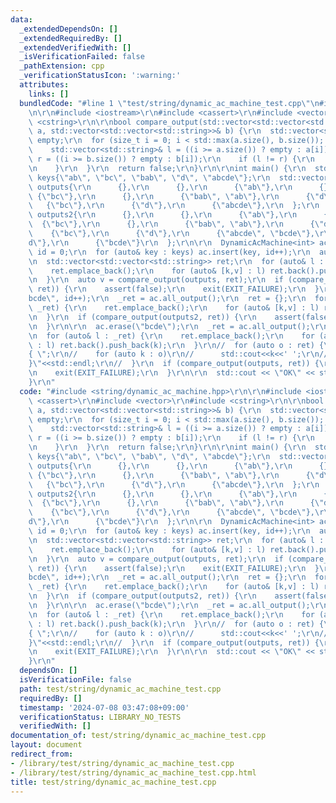 ```yaml
---
data:
  _extendedDependsOn: []
  _extendedRequiredBy: []
  _extendedVerifiedWith: []
  _isVerificationFailed: false
  _pathExtension: cpp
  _verificationStatusIcon: ':warning:'
  attributes:
    links: []
  bundledCode: "#line 1 \"test/string/dynamic_ac_machine_test.cpp\"\n#include <string/dynamic_ac_machine.hpp>\r\
    \n\r\n#include <iostream>\r\n#include <cassert>\r\n#include <vector>\r\n#include\
    \ <cstring>\r\n\r\nbool compare_output(std::vector<std::vector<std::string>>&\
    \ a, std::vector<std::vector<std::string>>& b) {\r\n  std::vector<std::string>\
    \ empty;\r\n  for (size_t i = 0; i < std::max(a.size(), b.size()); i++) {\r\n\
    \    std::vector<std::string>& l = ((i >= a.size()) ? empty : a[i]);\r\n    std::vector<std::string>&\
    \ r = ((i >= b.size()) ? empty : b[i]);\r\n    if (l != r) {\r\n      return true;\r\
    \n    }\r\n  }\r\n  return false;\r\n}\r\n\r\nint main() {\r\n  std::vector<std::string>\
    \ keys{\"ab\", \"bc\", \"bab\", \"d\", \"abcde\"};\r\n  std::vector<std::vector<std::string>>\
    \ outputs{\r\n      {},\r\n      {},\r\n      {\"ab\"},\r\n      {},\r\n     \
    \ {\"bc\"},\r\n      {},\r\n      {\"bab\", \"ab\"},\r\n      {\"d\"},\r\n   \
    \   {\"bc\"},\r\n      {\"d\"},\r\n      {\"abcde\"},\r\n  };\r\n  std::vector<std::vector<std::string>>\
    \ outputs2{\r\n      {},\r\n      {},\r\n      {\"ab\"},\r\n      {},\r\n    \
    \  {\"bc\"},\r\n      {},\r\n      {\"bab\", \"ab\"},\r\n      {\"d\"},\r\n  \
    \    {\"bc\"},\r\n      {\"d\"},\r\n      {\"abcde\", \"bcde\"},\r\n      {\"\
    d\"},\r\n      {\"bcde\"}\r\n  };\r\n\r\n  DynamicAcMachine<int> ac;\r\n  int\
    \ id = 0;\r\n  for (auto& key : keys) ac.insert(key, id++);\r\n  auto _ret = ac.all_output();\r\
    \n  std::vector<std::vector<std::string>> ret;\r\n  for (auto& l : _ret) {\r\n\
    \    ret.emplace_back();\r\n    for (auto& [k,v] : l) ret.back().push_back(k);\r\
    \n  }\r\n  auto v = compare_output(outputs, ret);\r\n  if (compare_output(outputs,\
    \ ret)) {\r\n    assert(false);\r\n    exit(EXIT_FAILURE);\r\n  }\r\n\r\n  ac.insert(\"\
    bcde\", id++);\r\n  _ret = ac.all_output();\r\n  ret = {};\r\n  for (auto& l :\
    \ _ret) {\r\n    ret.emplace_back();\r\n    for (auto& [k,v] : l) ret.back().push_back(k);\r\
    \n  }\r\n  if (compare_output(outputs2, ret)) {\r\n    assert(false);\r\n    exit(EXIT_FAILURE);\r\
    \n  }\r\n\r\n  ac.erase(\"bcde\");\r\n  _ret = ac.all_output();\r\n  ret = {};\r\
    \n  for (auto& l : _ret) {\r\n    ret.emplace_back();\r\n    for (auto& [k,v]\
    \ : l) ret.back().push_back(k);\r\n  }\r\n//  for (auto o : ret) {\r\n//    std::cout<<\"\
    { \";\r\n//    for (auto k : o)\r\n//      std::cout<<k<<' ';\r\n//    std::cout<<\"\
    }\"<<std::endl;\r\n//  }\r\n  if (compare_output(outputs, ret)) {\r\n    assert(false);\r\
    \n    exit(EXIT_FAILURE);\r\n  }\r\n\r\n  std::cout << \"OK\" << std::endl;\r\n\
    }\r\n"
  code: "#include <string/dynamic_ac_machine.hpp>\r\n\r\n#include <iostream>\r\n#include\
    \ <cassert>\r\n#include <vector>\r\n#include <cstring>\r\n\r\nbool compare_output(std::vector<std::vector<std::string>>&\
    \ a, std::vector<std::vector<std::string>>& b) {\r\n  std::vector<std::string>\
    \ empty;\r\n  for (size_t i = 0; i < std::max(a.size(), b.size()); i++) {\r\n\
    \    std::vector<std::string>& l = ((i >= a.size()) ? empty : a[i]);\r\n    std::vector<std::string>&\
    \ r = ((i >= b.size()) ? empty : b[i]);\r\n    if (l != r) {\r\n      return true;\r\
    \n    }\r\n  }\r\n  return false;\r\n}\r\n\r\nint main() {\r\n  std::vector<std::string>\
    \ keys{\"ab\", \"bc\", \"bab\", \"d\", \"abcde\"};\r\n  std::vector<std::vector<std::string>>\
    \ outputs{\r\n      {},\r\n      {},\r\n      {\"ab\"},\r\n      {},\r\n     \
    \ {\"bc\"},\r\n      {},\r\n      {\"bab\", \"ab\"},\r\n      {\"d\"},\r\n   \
    \   {\"bc\"},\r\n      {\"d\"},\r\n      {\"abcde\"},\r\n  };\r\n  std::vector<std::vector<std::string>>\
    \ outputs2{\r\n      {},\r\n      {},\r\n      {\"ab\"},\r\n      {},\r\n    \
    \  {\"bc\"},\r\n      {},\r\n      {\"bab\", \"ab\"},\r\n      {\"d\"},\r\n  \
    \    {\"bc\"},\r\n      {\"d\"},\r\n      {\"abcde\", \"bcde\"},\r\n      {\"\
    d\"},\r\n      {\"bcde\"}\r\n  };\r\n\r\n  DynamicAcMachine<int> ac;\r\n  int\
    \ id = 0;\r\n  for (auto& key : keys) ac.insert(key, id++);\r\n  auto _ret = ac.all_output();\r\
    \n  std::vector<std::vector<std::string>> ret;\r\n  for (auto& l : _ret) {\r\n\
    \    ret.emplace_back();\r\n    for (auto& [k,v] : l) ret.back().push_back(k);\r\
    \n  }\r\n  auto v = compare_output(outputs, ret);\r\n  if (compare_output(outputs,\
    \ ret)) {\r\n    assert(false);\r\n    exit(EXIT_FAILURE);\r\n  }\r\n\r\n  ac.insert(\"\
    bcde\", id++);\r\n  _ret = ac.all_output();\r\n  ret = {};\r\n  for (auto& l :\
    \ _ret) {\r\n    ret.emplace_back();\r\n    for (auto& [k,v] : l) ret.back().push_back(k);\r\
    \n  }\r\n  if (compare_output(outputs2, ret)) {\r\n    assert(false);\r\n    exit(EXIT_FAILURE);\r\
    \n  }\r\n\r\n  ac.erase(\"bcde\");\r\n  _ret = ac.all_output();\r\n  ret = {};\r\
    \n  for (auto& l : _ret) {\r\n    ret.emplace_back();\r\n    for (auto& [k,v]\
    \ : l) ret.back().push_back(k);\r\n  }\r\n//  for (auto o : ret) {\r\n//    std::cout<<\"\
    { \";\r\n//    for (auto k : o)\r\n//      std::cout<<k<<' ';\r\n//    std::cout<<\"\
    }\"<<std::endl;\r\n//  }\r\n  if (compare_output(outputs, ret)) {\r\n    assert(false);\r\
    \n    exit(EXIT_FAILURE);\r\n  }\r\n\r\n  std::cout << \"OK\" << std::endl;\r\n\
    }\r\n"
  dependsOn: []
  isVerificationFile: false
  path: test/string/dynamic_ac_machine_test.cpp
  requiredBy: []
  timestamp: '2024-07-08 03:47:08+09:00'
  verificationStatus: LIBRARY_NO_TESTS
  verifiedWith: []
documentation_of: test/string/dynamic_ac_machine_test.cpp
layout: document
redirect_from:
- /library/test/string/dynamic_ac_machine_test.cpp
- /library/test/string/dynamic_ac_machine_test.cpp.html
title: test/string/dynamic_ac_machine_test.cpp
---
```

